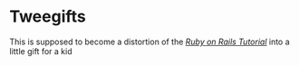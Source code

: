 # Tweegifts

This is supposed to become a distortion of 
the [*Ruby on Rails Tutorial*](http://railstutorial.org/)
into a little gift for a kid

